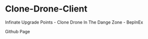 # Clone-Drone-Client
Infinate Upgrade Points - Clone Drone In The Dange Zone - BepInEx

Github Page
